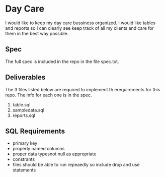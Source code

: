 # Day Care
I would like to keep my day care bussiness organized. I would like tables and reports so I can clearly see keep track of all my clients and care for them in the best way possible.

## Spec
The full spec is included  in the repo in the file spec.txt.

## Deliverables
The 3 files listed below are required to implement th erequirements for this repo. The info for each one is in the spec.
1. table.sql
2. sampledata.sql
3. reports.sql

## SQL Requirements 
- primary key
- properly named columns
- proper data typesnot null as appropriate
- constrants
- files should be able to run repeaedly so include drop and use statements
